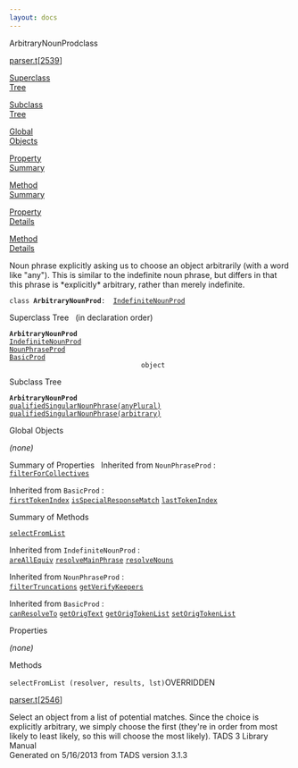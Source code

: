 ```yaml
---
layout: docs
---
```

<span class="title">ArbitraryNounProd</span><span class="type">class</span>

[parser.t](../file/parser.t.html)\[[2539](../source/parser.t.html#2539)\]

[Superclass  
Tree](#_SuperClassTree_)

[Subclass  
Tree](#_SubClassTree_)

[Global  
Objects](#_ObjectSummary_)

[Property  
Summary](#_PropSummary_)

[Method  
Summary](#_MethodSummary_)

[Property  
Details](#_Properties_)

[Method  
Details](#_Methods_)



Noun phrase explicitly asking us to choose an object arbitrarily (with a
word like "any"). This is similar to the indefinite noun phrase, but
differs in that this phrase is \*explicitly\* arbitrary, rather than
merely indefinite.

`class `**`ArbitraryNounProd`**` :   `[`IndefiniteNounProd`](../object/IndefiniteNounProd.html)



<span id="_SuperClassTree_"></span>



<span class="hdln">Superclass Tree</span>   (in declaration order)



**`ArbitraryNounProd`**  
[`IndefiniteNounProd`](../object/IndefiniteNounProd.html)  
[`NounPhraseProd`](../object/NounPhraseProd.html)  
[`BasicProd`](../object/BasicProd.html)  
`                                 object`  
<span id="_SubClassTree_"></span>



<span class="hdln">Subclass Tree</span>  



**`ArbitraryNounProd`**  
[`qualifiedSingularNounPhrase(anyPlural)`](../object/qualifiedSingularNounPhrase(anyPlural).html)  
[`qualifiedSingularNounPhrase(arbitrary)`](../object/qualifiedSingularNounPhrase(arbitrary).html)  
<span id="_ObjectSummary_"></span>



<span class="hdln">Global Objects</span>  



*(none)* <span id="_PropSummary_"></span>



<span class="hdln">Summary of Properties</span>  
Inherited from `NounPhraseProd` :  
[`filterForCollectives`](../object/NounPhraseProd.html#filterForCollectives)

Inherited from `BasicProd` :  
[`firstTokenIndex`](../object/BasicProd.html#firstTokenIndex) [`isSpecialResponseMatch`](../object/BasicProd.html#isSpecialResponseMatch) [`lastTokenIndex`](../object/BasicProd.html#lastTokenIndex)

<span id="_MethodSummary_"></span>



<span class="hdln">Summary of Methods</span>  



[`selectFromList`](#selectFromList)

Inherited from `IndefiniteNounProd` :  
[`areAllEquiv`](../object/IndefiniteNounProd.html#areAllEquiv) [`resolveMainPhrase`](../object/IndefiniteNounProd.html#resolveMainPhrase) [`resolveNouns`](../object/IndefiniteNounProd.html#resolveNouns)

Inherited from `NounPhraseProd` :  
[`filterTruncations`](../object/NounPhraseProd.html#filterTruncations) [`getVerifyKeepers`](../object/NounPhraseProd.html#getVerifyKeepers)

Inherited from `BasicProd` :  
[`canResolveTo`](../object/BasicProd.html#canResolveTo) [`getOrigText`](../object/BasicProd.html#getOrigText) [`getOrigTokenList`](../object/BasicProd.html#getOrigTokenList) [`setOrigTokenList`](../object/BasicProd.html#setOrigTokenList)

<span id="_Properties_"></span>



<span class="hdln">Properties</span>  



*(none)* <span id="_Methods_"></span>



<span class="hdln">Methods</span>  



<span id="selectFromList"></span>

`selectFromList (resolver, results, lst)`<span class="rem">OVERRIDDEN</span>

[parser.t](../file/parser.t.html)\[[2546](../source/parser.t.html#2546)\]



Select an object from a list of potential matches. Since the choice is
explicitly arbitrary, we simply choose the first (they're in order from
most likely to least likely, so this will choose the most likely).
TADS 3 Library Manual  
Generated on 5/16/2013 from TADS version 3.1.3


